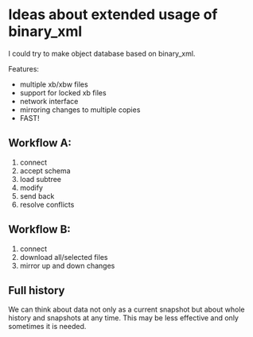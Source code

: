 # Ideas about extended usage of binary_xml

I could try to make object database based on binary_xml.

Features:

- multiple xb/xbw files
- support for locked xb files
- network interface
- mirroring changes to multiple copies
- FAST!

## Workflow A:

1. connect
2. accept schema
3. load subtree
4. modify
5. send back
6. resolve conflicts

## Workflow B:

1. connect
2. download all/selected files
3. mirror up and down changes


## Full history

We can think about data not only as a current snapshot but about whole history and snapshots at any time. This may be less effective and only sometimes it is needed.
